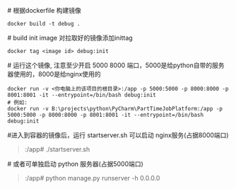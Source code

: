 \# 根据dockerfile 构建镜像
```
docker build -t debug .
```

\# build init image  对拉取好的镜像添加inittag
```
docker tag <image id> debug:init
```

\# 运行这个镜像, 注意至少开启 5000 8000 端口，5000是给python自带的服务器使用的，8000是给nginx使用的
```
docker run -v <你电脑上的该项目的根目录>:/app -p 5000:5000 -p 8000:8000 -p 8001:8001 -it --entrypoint=/bin/bash debug:init
# 例如:
docker run -v B:\projects\python\PyCharm\PartTimeJobPlatform:/app -p 5000:5000 -p 8000:8000 -p 8001:8001 -it --entrypoint=/bin/bash debug:init
```

\#进入到容器的镜像后，运行 startserver.sh 可以启动 nginx服务(占据8000端口)
>:/app# ./startserver.sh

\# 或者可单独启动 python 服务器(占据5000端口)
>:/app# python manage.py runserver -h 0.0.0.0

